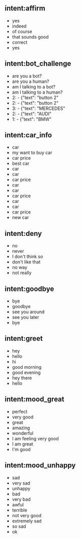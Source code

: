 ## intent:affirm
- yes
- indeed
- of course
- that sounds good
- correct
- yes

## intent:bot_challenge
- are you a bot?
- are you a human?
- am I talking to a bot?
- am I talking to a human?
- 2:  - {"text": "button 2"
- 2:  - {"text": "button 2"
- 3:  - {"text": "MERCEDES"
- 2:  - {"text": "AUDI"
- 1:  - {"text": "BMW"

## intent:car_info
- car
- my want to buy car
- car price
- best car
- car
- car
- car price
- car
- car
- car price
- car
- car
- car price
- new car

## intent:deny
- no
- never
- I don't think so
- don't like that
- no way
- not really

## intent:goodbye
- bye
- goodbye
- see you around
- see you later
- bye

## intent:greet
- hey
- hello
- hi
- good morning
- good evening
- hey there
- hello

## intent:mood_great
- perfect
- very good
- great
- amazing
- wonderful
- I am feeling very good
- I am great
- I'm good

## intent:mood_unhappy
- sad
- very sad
- unhappy
- bad
- very bad
- awful
- terrible
- not very good
- extremely sad
- so sad
- ok
